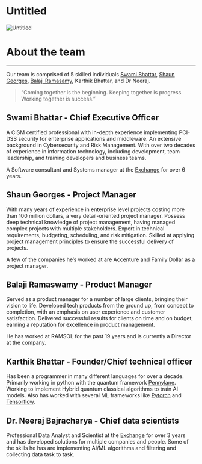 # Untitled

![Untitled](Untitled%2032ed947c60eb4be284d58e58e1bd69b4/Untitled.png)

# About the team

---

Our team is comprised of 5 skilled individuals [Swami Bhattar](https://www.linkedin.com/in/swami-b-69368220/), [Shaun Georges](https://www.linkedin.com/in/shaun-georges-ba9aa711/), [Balaji Ramasamy](https://www.linkedin.com/in/balajiramaswamyramsol/), Karthik Bhattar, and Dr Neeraj.

> “Coming together is the beginning. Keeping together is progress. Working together is success.”
> 

## Swami Bhattar - Chief Executive Officer

A CISM certified professional with in-depth experience implementing PCI-DSS security for enterprise applications and middleware. An extensive background in Cybersecurity and Risk Management. With over two decades of experience in information technology, including development, team leadership, and training developers and business teams. 

A Software consultant and Systems manager at the [Exchange](https://www.linkedin.com/company/the-exchange_1/) for over 6 years. 

## Shaun Georges - Project Manager

With many years of experience in enterprise level projects costing more than 100 million dollars, a very detail-oriented project manager. Possess deep technical knowledge of project management, having managed complex projects with multiple stakeholders. Expert in technical requirements, budgeting, scheduling, and risk mitigation. Skilled at applying project management principles to ensure the successful delivery of projects.

A few of the companies he’s worked at are Accenture and Family Dollar as a project manager.

## ****Balaji Ramaswamy - Product Manager****

Served as a product manager for a number of large clients, bringing their vision to life. Developed tech products from the ground up, from concept to completion, with an emphasis on user experience and customer satisfaction. Delivered successful results for clients on time and on budget, earning a reputation for excellence in product management.

He has worked at RAMSOL for the past 19 years and is currently a Director at the company.

## Karthik Bhattar - Founder/Chief technical officer

Has been a programmer in many different languages for over a decade. Primarily working in python with the quantum framework [Pennylane](https://pennylane.ai/). Working to implement Hybrid quantum classical algorithms to train AI models. Also has worked with several ML frameworks like [Pytorch](https://pytorch.org/) and [Tensorflow](https://www.tensorflow.org/).

## **Dr. Neeraj Bajracharya - Chief data scientists**

Professional Data Analyst and Scientist at the [Exchange](https://www.linkedin.com/company/the-exchange_1/) for over 3 years and has developed solutions for multiple companies and people. Some of the skills he has are implementing AI/ML algorithms and filtering and collecting data task to task.